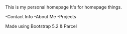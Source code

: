 This is my personal homepage
It's for homepage things.

-Contact Info
-About Me
-Projects

Made using Bootstrap 5.2 & Parcel